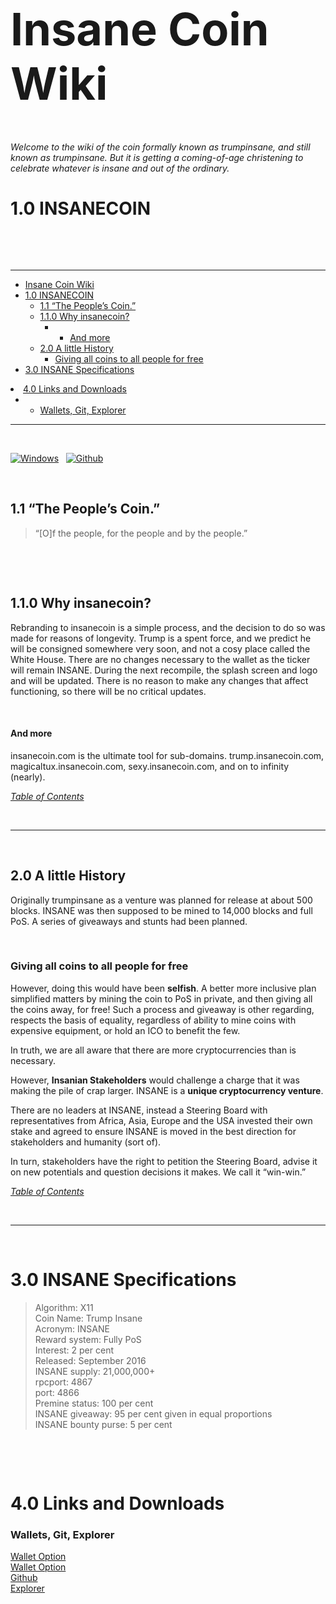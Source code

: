 
<h1 id="insane-coin-wiki"><span style="font-size:72px;">Insane Coin Wiki</span></h1>

<p>&nbsp;</p>

<p><em>Welcome to the wiki of the coin formally known as trumpinsane, and still known as trumpinsane. But it is getting a coming-of-age christening to celebrate whatever is insane and out of the ordinary.</em> </p>




<h1 id="10-insanecoin">1.0 INSANECOIN</h1>

<p>&nbsp;</p>



<p>&nbsp;</p>

<hr>

<p><div class="toc">
<ul>
<li><a href="#insane-coin-wiki">Insane Coin Wiki</a></li>
<li><a href="#10-insanecoin">1.0 INSANECOIN</a><ul>
<li><a href="#11-the-peoples-coin">1.1 “The People’s Coin.”</a></li>
<li><a href="#110-why-insanecoin">1.1.0 Why insanecoin?</a><ul>
<li><ul>
<li><a href="#and-more">And more</a></li>
</ul>
</li>
</ul>
</li>
<li><a href="#20-a-little-history">2.0 A little History</a><ul>
<li><a href="#giving-all-coins-to-all-people-for-free">Giving all coins to all people for free</a></li>
</ul>
</li>
</ul>
</li>
<li><a href="#30-insane-specifications">3.0 INSANE Specifications</a></li>

</ul>
</li>
<li><a href="#40-links-and-downloads">4.0 Links and Downloads</a><ul>
<li><ul>
<li><a href="#wallets-git-explorer">Wallets, Git, Explorer</a></li>

</ul>
</li>
</ul>
</li>
</ul>
</div>
</p>

<hr>

<p>&nbsp;</p>


<p><a href="https://mega.nz/#!Jx5UlYaY!Rr0UVATQoA9ezRXzsAXmVvh2kl2SZoAEFi5Q_B7U3tE" target="_blank"><img alt="Windows" src="https://cdn.pbrd.co/images/g9tgYyZk1.png" title="" /></a> &nbsp;  <a href="https://github.com/magictruffles/insane" target="_blank"><img alt="Github" src="https://cdn.pbrd.co/images/1C8RVVgtZ.png" title="Github" /></a></p>

<p>&nbsp;</p>


<h2 id="11-the-peoples-coin">1.1 “The People’s Coin.”</h2>

<blockquote>
  <p>“[O]f the people, for the people and by the people.”</p>
</blockquote>

<p>&nbsp;</p>




<p>&nbsp;</p>


<h2 id="110-why-insanecoin">1.1.0 Why insanecoin?</h2>

<p>Rebranding to insanecoin is a simple process, and the decision to do so was made for reasons of longevity. Trump is a spent force, and we predict he will be consigned somewhere very soon, and not a cosy place called the White House. There are no changes necessary to the wallet as the ticker will remain INSANE. During the next recompile, the splash screen and logo and will be updated. There is no reason to make any changes that affect functioning, so there will be no critical updates.</p>

<p>&nbsp;</p>


<h4 id="and-more">And more</h4>

<p>insanecoin.com is the ultimate tool for sub-domains. trump.insanecoin.com, magicaltux.insanecoin.com, sexy.insanecoin.com, and on to infinity (nearly).</p>

<p><a href="#insane-coin-wiki"><em>Table of Contents</em></a></p>

<p>&nbsp;</p>

<hr>

<p>&nbsp;</p>



<h2 id="20-a-little-history">2.0 A little History</h2>

<p>Originally trumpinsane as a venture was planned for release at about 500 blocks. INSANE was then supposed to be mined to 14,000 blocks and full PoS. A series of giveaways and stunts had been planned.</p>

<p>&nbsp;</p>


<h3 id="giving-all-coins-to-all-people-for-free">Giving all coins to all people for free</h3>

<p>However, doing this would have been <strong>selfish</strong>. A better more inclusive plan simplified matters by mining the coin to PoS in private, and then giving all the coins away, for free! Such a process and giveaway is other regarding, respects the basis of equality, regardless of ability to mine coins with expensive equipment, or hold an ICO to benefit the few. </p>

<p>In truth, we are all aware that there are more cryptocurrencies than is necessary.</p>

<p>However, <strong>Insanian Stakeholders</strong> would challenge a charge that it was making the pile of crap larger. INSANE is a <strong>unique cryptocurrency venture</strong>. </p>

<p>There are no leaders at INSANE, instead a Steering Board with representatives from Africa, Asia, Europe and the USA invested their own stake and agreed to ensure INSANE is moved in the best direction for stakeholders and humanity (sort of). </p>

<p>In turn, stakeholders have the right to petition the Steering Board, advise it on new potentials and question decisions it makes. We call it “win-win.”</p>

<p><a href="#insane-coin-wiki"><em>Table of Contents</em></a></p>

<p>&nbsp;</p>


<hr>
<p>&nbsp;</p>



<h1 id="30-insane-specifications">3.0 INSANE Specifications</h1>

<blockquote>
  <p>Algorithm: X11  <br>
  Coin Name: Trump Insane  <br>
  Acronym: INSANE  <br>
  Reward system: Fully PoS  <br>
  Interest: 2 per cent  <br>
  Released: September 2016 <br>
  INSANE supply: 21,000,000+  <br>
  rpcport: 4867  <br>
  port: 4866  <br>
  Premine status: 100 per cent  <br>
  INSANE giveaway: 95 per cent given in equal proportions <br>
  INSANE bounty purse: 5 per cent</p>
</blockquote>

<p>&nbsp;</p>



<p>&nbsp;</p>
<h1 id="40-links-and-downloads">4.0 Links and Downloads</h1>



<h3 id="wallets-git-explorer">Wallets, Git, Explorer</h3>

<p><a href="https://mega.nz/#!Jx5UlYaY!Rr0UVATQoA9ezRXzsAXmVvh2kl2SZoAEFi5Q_B7U3tE">Wallet Option</a>  <br>
<a href="https://storage-us.mail.com/qx/mail_com/?locale=en&amp;guestToken=WlAZnsy0SHaRZQj-3QR6Vw&amp;loginName=trumpinsane@mail.com">Wallet Option</a>  <br>
<a href="https://github.com/magictruffles/insane">Github</a>  <br>
<a href="http://104.236.121.235:3001/">Explorer</a></p>

<p>&nbsp;</p>

</div>
</body>
</html>

